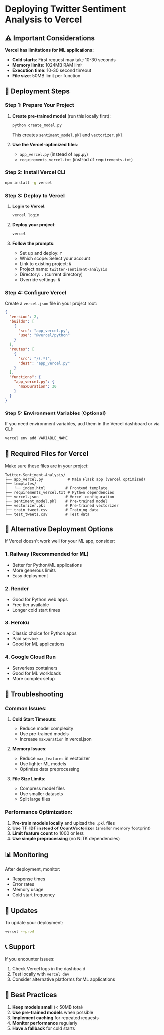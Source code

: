 # Deploying Twitter Sentiment Analysis to Vercel

## ⚠️ Important Considerations

**Vercel has limitations for ML applications:**
- **Cold starts**: First request may take 10-30 seconds
- **Memory limits**: 1024MB RAM limit
- **Execution time**: 10-30 second timeout
- **File size**: 50MB limit per function

## 🚀 Deployment Steps

### Step 1: Prepare Your Project

1. **Create pre-trained model** (run this locally first):
   ```bash
   python create_model.py
   ```
   This creates `sentiment_model.pkl` and `vectorizer.pkl`

2. **Use the Vercel-optimized files**:
   - `app_vercel.py` (instead of `app.py`)
   - `requirements_vercel.txt` (instead of `requirements.txt`)

### Step 2: Install Vercel CLI

```bash
npm install -g vercel
```

### Step 3: Deploy to Vercel

1. **Login to Vercel**:
   ```bash
   vercel login
   ```

2. **Deploy your project**:
   ```bash
   vercel
   ```

3. **Follow the prompts**:
   - Set up and deploy: `Y`
   - Which scope: Select your account
   - Link to existing project: `N`
   - Project name: `twitter-sentiment-analysis`
   - Directory: `.` (current directory)
   - Override settings: `N`

### Step 4: Configure Vercel

Create a `vercel.json` file in your project root:

```json
{
  "version": 2,
  "builds": [
    {
      "src": "app_vercel.py",
      "use": "@vercel/python"
    }
  ],
  "routes": [
    {
      "src": "/(.*)",
      "dest": "app_vercel.py"
    }
  ],
  "functions": {
    "app_vercel.py": {
      "maxDuration": 30
    }
  }
}
```

### Step 5: Environment Variables (Optional)

If you need environment variables, add them in the Vercel dashboard or via CLI:

```bash
vercel env add VARIABLE_NAME
```

## 📁 Required Files for Vercel

Make sure these files are in your project:

```
Twitter-Sentiment-Analysis/
├── app_vercel.py           # Main Flask app (Vercel optimized)
├── templates/
│   └── index.html         # Frontend template
├── requirements_vercel.txt # Python dependencies
├── vercel.json            # Vercel configuration
├── sentiment_model.pkl    # Pre-trained model
├── vectorizer.pkl         # Pre-trained vectorizer
├── train_tweet.csv        # Training data
└── test_tweets.csv        # Test data
```

## 🔧 Alternative Deployment Options

If Vercel doesn't work well for your ML app, consider:

### 1. **Railway** (Recommended for ML)
- Better for Python/ML applications
- More generous limits
- Easy deployment

### 2. **Render**
- Good for Python web apps
- Free tier available
- Longer cold start times

### 3. **Heroku**
- Classic choice for Python apps
- Paid service
- Good for ML applications

### 4. **Google Cloud Run**
- Serverless containers
- Good for ML workloads
- More complex setup

## 🐛 Troubleshooting

### Common Issues:

1. **Cold Start Timeouts**:
   - Reduce model complexity
   - Use pre-trained models
   - Increase `maxDuration` in vercel.json

2. **Memory Issues**:
   - Reduce `max_features` in vectorizer
   - Use lighter ML models
   - Optimize data preprocessing

3. **File Size Limits**:
   - Compress model files
   - Use smaller datasets
   - Split large files

### Performance Optimization:

1. **Pre-train models locally** and upload the `.pkl` files
2. **Use TF-IDF instead of CountVectorizer** (smaller memory footprint)
3. **Limit feature count** to 1000 or less
4. **Use simple preprocessing** (no NLTK dependencies)

## 📊 Monitoring

After deployment, monitor:
- Response times
- Error rates
- Memory usage
- Cold start frequency

## 🔄 Updates

To update your deployment:

```bash
vercel --prod
```

## 📞 Support

If you encounter issues:
1. Check Vercel logs in the dashboard
2. Test locally with `vercel dev`
3. Consider alternative platforms for ML applications

## 🎯 Best Practices

1. **Keep models small** (< 50MB total)
2. **Use pre-trained models** when possible
3. **Implement caching** for repeated requests
4. **Monitor performance** regularly
5. **Have a fallback** for cold starts 